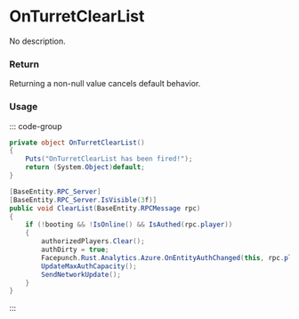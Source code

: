 # OnTurretClearList
<Badge type="info" text="Turret"/><Badge type="danger" text="Carbon Compatible"/><Badge type="warning" text="Oxide Compatible"/>
No description.
### Return
Returning a non-null value cancels default behavior.

### Usage
::: code-group
```csharp [Example]
private object OnTurretClearList()
{
	Puts("OnTurretClearList has been fired!");
	return (System.Object)default;
}
```
```csharp [Source — Assembly-CSharp @ AutoTurret]
[BaseEntity.RPC_Server]
[BaseEntity.RPC_Server.IsVisible(3f)]
public void ClearList(BaseEntity.RPCMessage rpc)
{
	if (!booting && !IsOnline() && IsAuthed(rpc.player))
	{
		authorizedPlayers.Clear();
		authDirty = true;
		Facepunch.Rust.Analytics.Azure.OnEntityAuthChanged(this, rpc.player, System.Linq.Enumerable.Select(authorizedPlayers, (ProtoBuf.PlayerNameID x) => x.userid), "clear", rpc.player.userID);
		UpdateMaxAuthCapacity();
		SendNetworkUpdate();
	}
}

```
:::
